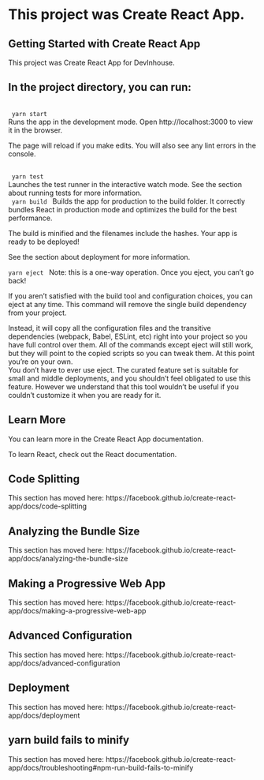 <h1> This project was Create React App. </h1>

<h2> Getting Started with Create React App </h2>
This project was Create React App for DevInhouse.

<br>
<h2> In the project directory, you can run: </h2>
<br>
<code> yarn start </code>
<br>
Runs the app in the development mode.
Open http://localhost:3000 to view it in the browser.

The page will reload if you make edits.
You will also see any lint errors in the console.

<br>
<code> yarn test </code>
<br>
Launches the test runner in the interactive watch mode.
See the section about running tests for more information.
<br>
<code> yarn build </code>
Builds the app for production to the build folder.
It correctly bundles React in production mode and optimizes the build for the best performance.

The build is minified and the filenames include the hashes.
Your app is ready to be deployed!

See the section about deployment for more information.
<br>
<code> yarn eject </code>
Note: this is a one-way operation. Once you eject, you can’t go back!

If you aren’t satisfied with the build tool and configuration choices, you can eject at any time. This command will remove the single build dependency from your project.

Instead, it will copy all the configuration files and the transitive dependencies (webpack, Babel, ESLint, etc) right into your project so you have full control over them. All of the commands except eject will still work, but they will point to the copied scripts so you can tweak them. At this point you’re on your own.
<br>
You don’t have to ever use eject. The curated feature set is suitable for small and middle deployments, and you shouldn’t feel obligated to use this feature. However we understand that this tool wouldn’t be useful if you couldn’t customize it when you are ready for it.
<br>
<h2> Learn More </h2>
You can learn more in the Create React App documentation.

To learn React, check out the React documentation.
<br>
<h2> Code Splitting </h2> 
This section has moved here: https://facebook.github.io/create-react-app/docs/code-splitting
<br>
<h2> Analyzing the Bundle Size </h2> 
This section has moved here: https://facebook.github.io/create-react-app/docs/analyzing-the-bundle-size
<br>
<h2> Making a Progressive Web App </h2> 
This section has moved here: https://facebook.github.io/create-react-app/docs/making-a-progressive-web-app
<br>
<h2> Advanced Configuration </h2>
This section has moved here: https://facebook.github.io/create-react-app/docs/advanced-configuration
<br>
<h2> Deployment </h2> 
This section has moved here: https://facebook.github.io/create-react-app/docs/deployment
<br>
<h2> yarn build fails to minify </h2> 
This section has moved here: https://facebook.github.io/create-react-app/docs/troubleshooting#npm-run-build-fails-to-minify
